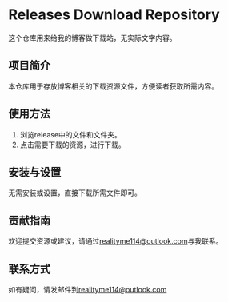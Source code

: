 # Releases Download Repository

这个仓库用来给我的博客做下载站，无实际文字内容。

## 项目简介
本仓库用于存放博客相关的下载资源文件，方便读者获取所需内容。

## 使用方法
1. 浏览release中的文件和文件夹。
2. 点击需要下载的资源，进行下载。

## 安装与设置
无需安装或设置，直接下载所需文件即可。

## 贡献指南
欢迎提交资源或建议，请通过[realityme114@outlook.com](mailto:realityme114@outlook.com)与我联系。

## 联系方式
如有疑问，请发邮件到[realityme114@outlook.com](mailto:realityme114@outlook.com)

